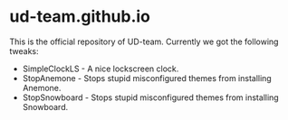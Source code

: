 # ud-team.github.io
This is the official repository of UD-team. Currently we got the following tweaks:
* SimpleClockLS - A nice lockscreen clock.
* StopAnemone - Stops stupid misconfigured themes from installing Anemone.
* StopSnowboard - Stops stupid misconfigured themes from installing Snowboard.

